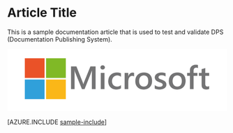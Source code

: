<properties pageTitle="Sample article" 
	description="This is an example article" 
	services="project-madeira" 
	documentationCenter=""
	authors="bursteg"
/>
<tags
    ms.service="project-madeira"
    ms.topic="article"
    ms.devlang="na"
    ms.tgt_pltfrm="na"
    ms.workload="na"
    ms.date="05/12/2016"
    ms.author="edupont04" />

# Article Title #

This is a sample documentation article that is used to test and validate DPS (Documentation Publishing System).

![](./media/sample-article/logo.png)  

[AZURE.INCLUDE [sample-include](../includes/sample-include.md)]